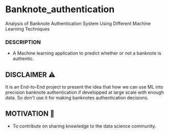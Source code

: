 # Banknote_authentication
Analysis of Banknote Authentication System Using Different Machine Learning Techniques
### DESCRIPTION 
  - A Machine learning application to predict whether or not a banknote is authentic.


## DISCLAIMER ⚠️
 It is an End-to-End project to present the idea that how we can use ML into precision banknote authentication if developped at large scale with enough data. So don't use it for making banknotes authentication decisions. 

## MOTIVATION 💪  
- To contribute on sharing knowledge to the data science community. 
